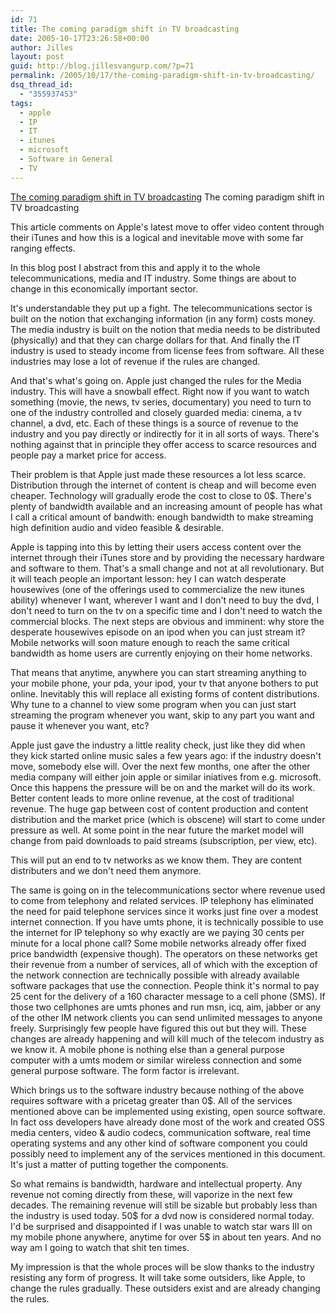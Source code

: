 ```yaml
---
id: 71
title: The coming paradigm shift in TV broadcasting
date: 2005-10-17T23:26:58+00:00
author: Jilles
layout: post
guid: http://blog.jillesvangurp.com/?p=71
permalink: /2005/10/17/the-coming-paradigm-shift-in-tv-broadcasting/
dsq_thread_id:
  - "355937453"
tags:
  - apple
  - IP
  - IT
  - itunes
  - microsoft
  - Software in General
  - TV
---
```

[The coming paradigm shift in TV broadcasting](http://arstechnica.com/news.ars/post/20051017-5441.html)
The coming paradigm shift in TV broadcasting

This article comments on Apple's latest move to offer video content through their iTunes and how this is a logical and inevitable move with some far ranging effects.

In this blog post I abstract from this and apply it to the whole telecommunications, media and IT industry. Some things are about to change in this economically important sector. 

It's understandable they put up a fight. The telecommunications sector is built on the notion that exchanging information (in any form) costs money. The media industry is built on the notion that media needs to be distributed (physically) and that they can charge dollars for that. And finally the IT industry is used to steady income from license fees from software. All these industries may lose a lot of revenue if the rules are changed.

And that's what's going on. Apple just changed the rules for the Media industry. This will have a snowball effect. Right now if you want to watch something (movie, the news, tv series, documentary) you need to turn to one of the industry controlled and closely guarded media: cinema, a tv channel, a dvd, etc. Each of these things is a source of revenue to the industry and you pay directly or indirectly for it in all sorts of ways. There's nothing against that in principle they offer access to scarce resources and people pay a market price for access.

Their problem is that Apple just made these resources a lot less scarce. Distribution through the internet of content is cheap and will become even cheaper. Technology will gradually erode the cost to close to 0$. There's plenty of bandwidth available and an increasing amount of people has what I call a critical amount of bandwith: enough bandwidth to make streaming high definition audio and video feasible & desirable. 

Apple is tapping into this by letting their users access content over the internet through their iTunes store and by providing the necessary hardware and software to them. That's a small change and not at all revolutionary. But it will teach people an important lesson: hey I can watch desperate housewives (one of the offerings used to commercialize the new itunes ability) whenever I want, wherever I want and I don't need to buy the dvd, I don't need to turn on the tv on a specific time and I don't need to watch the commercial blocks. The next steps are obvious and imminent: why store the desperate housewives episode on an ipod when you can just stream it? Mobile networks will soon mature enough to reach the same critical bandwidth as home users are currently enjoying on their home networks.

That means that anytime, anywhere you can start streaming anything to your mobile phone, your pda, your ipod, your tv that anyone bothers to put online. Inevitably this will replace all existing forms of content distributions. Why tune to a channel to view some program when you can just start streaming the program whenever you want, skip to any part you want and pause it whenever you want, etc?

Apple just gave the industry a little reality check, just like they did when they kick started online music sales a few years ago: if the industry doesn't move, somebody else will. Over the next few months, one after the other media company will either join apple or similar iniatives from e.g. microsoft. Once this happens the pressure will be on and the market will do its work. Better content leads to more online revenue, at the cost of traditional revenue. The huge gap between cost of content production and content distribution and the market price (which is obscene) will start to come under pressure as well. At some point in the near future the market model will change from paid downloads to paid streams (subscription, per view, etc). 

This will put an end to tv networks as we know them. They are content distributers and we don't need them anymore.

The same is going on in the telecommunications sector where revenue used to come from telephony and related services. IP telephony has eliminated the need for paid telephone services since it works just fine over a modest internet connection. If you have umts phone, it is technically possible to use the internet for IP telephony so why exactly are we paying 30 cents per minute for a local phone call? Some mobile networks already offer fixed price bandwidth (expensive though). The operators on these networks get their revenue from a number of services, all of which with the exception of  the network connection are technically possible with already available software packages that use the connection. People think it's normal to pay 25 cent for the delivery of a 160 character message to a cell phone (SMS). If those two cellphones are umts phones and run msn, icq, aim, jabber or any of the other IM network clients you can send unlimited messages to anyone freely. Surprisingly few people have figured this out but they will. These changes are already happening and will kill much of the telecom industry as we know it. A mobile phone is nothing else than a general purpose computer with a umts modem or similar wireless connection and some general purpose software. The form factor is irrelevant.

Which brings us to the software industry because nothing of the above requires software with a pricetag greater than 0$. All of the services mentioned above can be implemented using existing, open source software. In fact oss developers have already done most of the work and created OSS media centers, video & audio codecs, communication software, real time operating systems and any other kind of software component you could possibly need to implement any of the services mentioned in this document. It's just a matter of putting together the components. 

So what remains is bandwidth, hardware and intellectual property. Any revenue not coming directly from these, will vaporize in the next few decades.  The remaining revenue will still be sizable but probably less than the industry is used today. 50$ for a dvd now is considered normal today. I'd be surprised and disappointed if I was unable to watch star wars III on my mobile phone anywhere, anytime for over 5$ in about ten years. And no way am I going to watch that shit ten times.

My impression is that the whole proces will be slow thanks to the industry resisting any form of progress. It will take some outsiders, like Apple, to change the rules gradually. These outsiders exist and are already changing the rules.